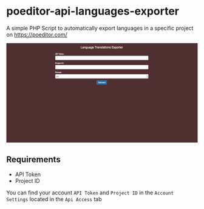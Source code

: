 # poeditor-api-languages-exporter
A simple PHP Script to automatically export languages in a specific project on https://poeditor.com/

<img src="index-page.png">

## Requirements

* API Token
* Project ID

You can find your account `API Token` and `Project ID` in the `Account Settings` located in the `Api Access` tab

